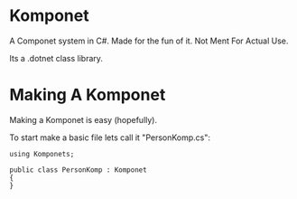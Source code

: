 # Komponet
A Componet system in C#. Made for the fun of it. Not Ment For Actual Use.

Its a .dotnet class library.

# Making A Komponet
Making a Komponet is easy (hopefully).

To start make a basic file lets call it "PersonKomp.cs":
```
using Komponets;

public class PersonKomp : Komponet
{
}
```
